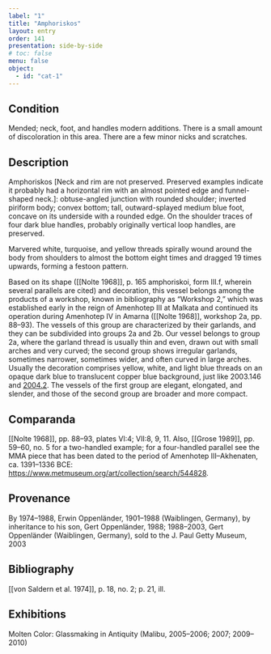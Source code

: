 ```yaml
---
label: "1"
title: "Amphoriskos"
layout: entry
order: 141
presentation: side-by-side
# toc: false
menu: false
object:
  - id: "cat-1"
---
```


## Condition

Mended; neck, foot, and handles modern additions. There is a small amount of discoloration in this area. There are a few minor nicks and scratches.

## Description

Amphoriskos [Neck and rim are not preserved. Preserved examples indicate it probably had a horizontal rim with an almost pointed edge and funnel-shaped neck.]: obtuse-angled junction with rounded shoulder; inverted piriform body; convex bottom; tall, outward-splayed medium blue foot, concave on its underside with a rounded edge. On the shoulder traces of four dark blue handles, probably originally vertical loop handles, are preserved.

Marvered white, turquoise, and yellow threads spirally wound around the body from shoulders to almost the bottom eight times and dragged 19 times upwards, forming a festoon pattern.

Based on its shape ([[Nolte 1968]], p. 165 amphoriskoi, form III.f, wherein several parallels are cited) and decoration, this vessel belongs among the products of a workshop, known in bibliography as “Workshop 2,” which was established early in the reign of Amenhotep III at Malkata and continued its operation during Amenhotep IV in Amarna ([[Nolte 1968]], workshop 2a, pp. 88–93). The vessels of this group are characterized by their garlands, and they can be subdivided into groups 2a and 2b. Our vessel belongs to group 2a, where the garland thread is usually thin and even, drawn out with small arches and very curved; the second group shows irregular garlands, sometimes narrower, sometimes wider, and often curved in large arches. Usually the decoration comprises yellow, white, and light blue threads on an opaque dark blue to translucent copper blue background, just like 2003.146 and [2004.2](#cat). The vessels of the first group are elegant, elongated, and slender, and those of the second group are broader and more compact.

## Comparanda

[[Nolte 1968]], pp. 88–93, plates VI:4; VII:8, 9, 11. Also, [[Grose 1989]], pp. 59–60, no. 5 for a two-handled example; for a four-handled parallel see the MMA piece that has been dated to the period of Amenhotep III–Akhenaten, ca. 1391–1336 BCE: https://www.metmuseum.org/art/collection/search/544828.

## Provenance

By 1974–1988, Erwin Oppenländer, 1901–1988 (Waiblingen, Germany), by inheritance to his son, Gert Oppenländer, 1988; 1988–2003, Gert Oppenländer (Waiblingen, Germany), sold to the J. Paul Getty Museum, 2003

## Bibliography

[[von Saldern et al. 1974]], p. 18, no. 2; p. 21, ill.

## Exhibitions

Molten Color: Glassmaking in Antiquity (Malibu, 2005–2006; 2007; 2009–2010)